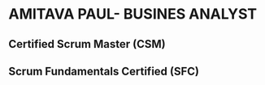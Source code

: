# AMITAVA PAUL- BUSINES ANALYST
## Certified Scrum Master (CSM)
## Scrum Fundamentals Certified (SFC)

